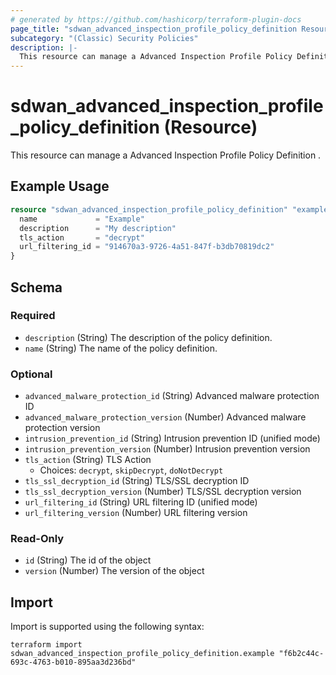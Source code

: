 ```yaml
---
# generated by https://github.com/hashicorp/terraform-plugin-docs
page_title: "sdwan_advanced_inspection_profile_policy_definition Resource - terraform-provider-sdwan"
subcategory: "(Classic) Security Policies"
description: |-
  This resource can manage a Advanced Inspection Profile Policy Definition .
---
```


# sdwan_advanced_inspection_profile_policy_definition (Resource)

This resource can manage a Advanced Inspection Profile Policy Definition .

## Example Usage

```terraform
resource "sdwan_advanced_inspection_profile_policy_definition" "example" {
  name             = "Example"
  description      = "My description"
  tls_action       = "decrypt"
  url_filtering_id = "914670a3-9726-4a51-847f-b3db70819dc2"
}
```

<!-- schema generated by tfplugindocs -->
## Schema

### Required

- `description` (String) The description of the policy definition.
- `name` (String) The name of the policy definition.

### Optional

- `advanced_malware_protection_id` (String) Advanced malware protection ID
- `advanced_malware_protection_version` (Number) Advanced malware protection version
- `intrusion_prevention_id` (String) Intrusion prevention ID (unified mode)
- `intrusion_prevention_version` (Number) Intrusion prevention version
- `tls_action` (String) TLS Action
  - Choices: `decrypt`, `skipDecrypt`, `doNotDecrypt`
- `tls_ssl_decryption_id` (String) TLS/SSL decryption ID
- `tls_ssl_decryption_version` (Number) TLS/SSL decryption version
- `url_filtering_id` (String) URL filtering ID (unified mode)
- `url_filtering_version` (Number) URL filtering version

### Read-Only

- `id` (String) The id of the object
- `version` (Number) The version of the object

## Import

Import is supported using the following syntax:

```shell
terraform import sdwan_advanced_inspection_profile_policy_definition.example "f6b2c44c-693c-4763-b010-895aa3d236bd"
```
